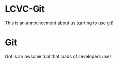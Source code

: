 # LCVC-Git

This is an announcement about us starting to use git!

# Git

Got is an awsome tool that loads of developers use!
